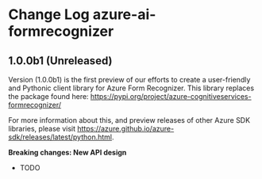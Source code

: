 # Change Log azure-ai-formrecognizer

## 1.0.0b1 (Unreleased)

Version (1.0.0b1) is the first preview of our efforts to create a user-friendly and Pythonic client library for Azure Form Recognizer. 
This library replaces the package found here: https://pypi.org/project/azure-cognitiveservices-formrecognizer/

For more information about this, and preview releases of other Azure SDK libraries, please visit
https://azure.github.io/azure-sdk/releases/latest/python.html.

**Breaking changes: New API design**

* TODO